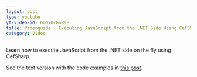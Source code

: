 ```yaml
---
layout: post
type: youtube
yt-video-id: Gmdx0cGnNsE
title: Videoguide - Executing JavaScript from the .NET Side Using CefSharp
category: Video
---
```

Learn how to execute JavaScript from the .NET side on the fly using CefSharp.

See the text version with the code examples in [this post](http://www.cefsharptutorials.com/Executing-JavaScript-Using-CefSharp/).
